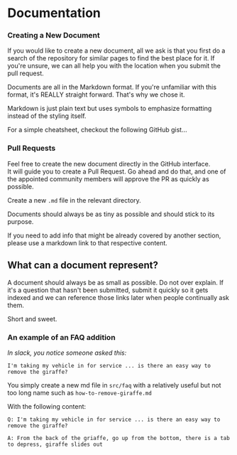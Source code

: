 # Documentation

### Creating a New Document

If you would like to create a new document, all we ask is that you first do a search of the repository for similar pages to find the best place for it.  If you're unsure, we can all help you with the location when you submit the pull request.

Documents are all in the Markdown format.  If you're unfamiliar with this format, it's REALLY straight forward.  That's why we chose it.

Markdown is just plain text but uses symbols to emphasize formatting instead of the styling itself.

For a simple cheatsheet, checkout the following GitHub gist...

### Pull Requests

Feel free to create the new document directly in the GitHub interface.  
It will guide you to create a Pull Request.  Go ahead and do that, and one of the appointed community members will approve the PR as quickly as possible.

Create a new `.md` file in the relevant directory.

Documents should always be as tiny as possible and should stick to its purpose.

If you need to add info that might be already covered by another section, please use a markdown link to that respective content.

## What can a document represent?

A document should always be as small as possible. Do not over explain. If it's a question that hasn't been submitted, submit it quickly so it gets indexed and we can reference those links later when people continually ask them.

Short and sweet.

### An example of an FAQ addition

_In slack, you notice someone asked this:_

```text
I'm taking my vehicle in for service ... is there an easy way to remove the giraffe?
```

You simply create a new md file in `src/faq` with a relatively useful but not too long name such as `how-to-remove-giraffe.md`

With the following content:

```text
Q: I'm taking my vehicle in for service ... is there an easy way to remove the giraffe?

A: From the back of the griaffe, go up from the bottom, there is a tab to depress, giraffe slides out
```




